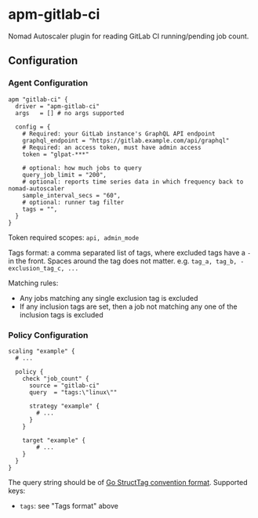 # apm-gitlab-ci

Nomad Autoscaler plugin for reading GitLab CI running/pending job count.

## Configuration

### Agent Configuration

```hcl
apm "gitlab-ci" {
  driver = "apm-gitlab-ci"
  args   = [] # no args supported

  config = {
    # Required: your GitLab instance's GraphQL API endpoint
    graphql_endpoint = "https://gitlab.example.com/api/graphql"
    # Required: an access token, must have admin access
    token = "glpat-***"

    # optional: how much jobs to query
    query_job_limit = "200",
    # optional: reports time series data in which frequency back to nomad-autoscaler
	sample_interval_secs = "60",
	# optional: runner tag filter
	tags = "",
  }
}
```

Token required scopes: `api, admin_mode`

Tags format: a comma separated list of tags, where excluded tags have a `-` in the front. Spaces around the tag does not matter. e.g. `tag_a, tag_b, -exclusion_tag_c, ...`

Matching rules:
- Any jobs matching any single exclusion tag is excluded
- If any inclusion tags are set, then a job not matching any one of the inclusion tags is excluded

### Policy Configuration

```hcl
scaling "example" {
  # ...

  policy {
    check "job_count" {
      source = "gitlab-ci"
      query  = "tags:\"linux\""

      strategy "example" {
        # ...
      }
    }

    target "example" {
        # ...
    }
  }
}
```

The query string should be of [Go StructTag convention format](https://pkg.go.dev/reflect#StructTag). Supported keys:

- `tags`: see "Tags format" above
